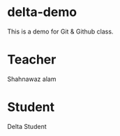 # delta-demo
This is a demo for Git &amp; Github class.

# Teacher 
Shahnawaz alam
# Student
Delta Student